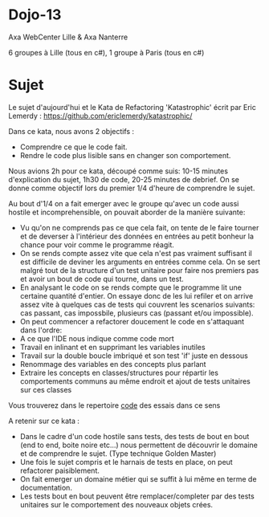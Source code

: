 # Dojo-13

Axa WebCenter Lille & Axa Nanterre

6 groupes à Lille (tous en c#), 1 groupe à Paris (tous en c#)

# Sujet
Le sujet d'aujourd'hui et le Kata de Refactoring 'Katastrophic' écrit par Eric Lemerdy : https://github.com/ericlemerdy/katastrophic/

Dans ce kata, nous avons 2 objectifs :
  * Comprendre ce que le code fait.
  * Rendre le code plus lisible sans en changer son comportement.

Nous avions 2h pour ce kata, découpé comme suis: 10-15 minutes d'explication du sujet, 1h30 de code, 20-25 minutes de debrief.
On se donne comme objectif lors du premier 1/4 d'heure de comprendre le sujet.

Au bout d'1/4 on a fait emerger avec le groupe qu'avec un code aussi hostile et incomprehensible, on pouvait aborder de la manière suivante:

* Vu qu'on ne comprends pas ce que cela fait, on tente de le faire tourner et de deverser à l'intérieur des données en entrées au petit bonheur la chance pour voir comme le programme réagit.
* On se rends compte assez vite que cela n'est pas vraiment suffisant il est difficile de deviner les arguments en entrées comme cela. On se sert malgré tout de la structure d'un test unitaire pour faire nos premiers pas et avoir un bout de code qui tourne, dans un test.
* En analysant le code on se rends compte que le programme lit une certaine quantité d'entier. On essaye donc de les lui refiler et on arrive assez vite à quelques cas de tests qui couvrent les scenarios suivants: cas passant, cas impossbile, plusieurs cas (passant et/ou impossible). 
* On peut commencer a refactorer doucement le code en s'attaquant dans l'ordre:
 * A ce que l'IDE nous indique comme code mort
 * Travail en inlinant et en supprimant les variables inutiles
 * Travail sur la double boucle imbriqué et son test 'if' juste en dessous
 * Renommage des variables en des concepts plus parlant
 * Extraire les concepts en classes/structures pour répartir les comportements communs au même endroit et ajout de tests unitaires sur ces classes

Vous trouverez dans le repertoire [code](https://github.com/AxaWebCenter/Dojo-13/tree/master/code) des essais dans ce sens

A retenir sur ce kata :
* Dans le cadre d'un code hostile sans tests, des tests de bout en bout (end to end, boite noire etc...) nous permettent de découvrir le domaine et de comprendre le sujet. (Type technique Golden Master)
* Une fois le sujet compris et le harnais de tests en place, on peut refactorer paisiblement.
* On fait emerger un domaine métier qui se suffit à lui même en terme de documentation.
* Les tests bout en bout peuvent être remplacer/completer par des tests unitaires sur le comportement des nouveaux objets crées.





